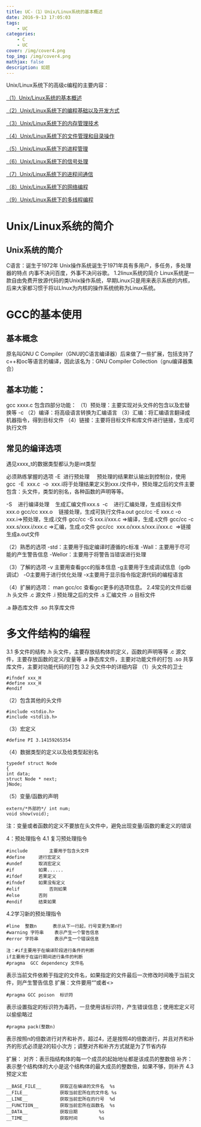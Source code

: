 ```yaml
---
title: UC-（1）Unix/Linux系统的基本概述
date: 2016-9-13 17:05:03
tags: 
    - UC
categories: 
    - C
    - UC
cover: /img/cover4.png
top_img: /img/cover4.png
mathjax: false
description: 如题
---
```

Unix/Linux系统下的高级c编程的主要内容：

[（1）Unix/Linux系统的基本概述](https://xyzsangxuan.github.io/2016/09/13/Categories_C/UC/)

[（2）Unix/Linux系统下的编程基础以及开发方式](https://xyzsangxuan.github.io/2016/09/15/Categories_C/UC1/)

[（3）Unix/Linux系统下的内存管理技术](https://hexo.io/)

[（4）Unix/Linux系统下的文件管理和目录操作](https://hexo.io/)

[（5）Unix/Linux系统下的进程管理](https://hexo.io/)

[（6）Unix/Linux系统下的信号处理](https://hexo.io/)

[（7）Unix/Linux系统下的进程间通信](https://hexo.io/)

[（8）Unix/Linux系统下的网络编程](https://hexo.io/)

[（9）Unix/Linux系统下的多线程编程](https://hexo.io/)


# Unix/Linux系统的简介

## Unix系统的简介
C语言：诞生于1972年
Unix操作系统诞生于1971年具有多用户，多任务，多处理器的特点
内事不决问百度，外事不决问谷歌。
1.2linux系统的简介
Linux系统是一款自由免费开放源代码的类Unix操作系统，早期Linux只是用来表示系统的内核，后来大家都习惯于将以LInux为内核的操作系统统称为Linux系统。

# GCC的基本使用
## 基本概念
原名叫GNU C   Compiler（GNU的C语言编译器）后来做了一些扩展，包括支持了c++和oc等语言的编译，因此该名为：GNU Compiler Collection（gnu编译器集合）
## 基本功能：
gcc  xxxx.c
包含四部分功能：
（1）预处理：主要实现对头文件的包含以及宏替换等 -c
（2）编译：将高级语言转换为汇编语言 
（3）汇编：将汇编语言翻译成机器指令，得到目标文件
（4）链接：主要将目标文件和库文件进行链接，生成可执行文件
## 常见的编译选项
遇见xxxx_t的数据类型都认为是int类型

必须熟练掌握的选项
-E  进行预处理     预处理的结果默认输出到控制台，使用gcc  -E  xxx.c  -o  xxx.i将于处理结果定义到xxx.i文件中，预处理之后的文件主要包含：头文件，类型的别名，各种函数的声明等等。

-S    进行编译处理    生成汇编文件xxx.s 
-c    进行汇编处理，生成目标文件xxx.o
gcc/cc xxx.o    链接处理，生成可执行文件a.out
gcc/cc -E xxx.c -o  xxx.i=>预处理，生成.i文件
gcc/cc -S xxx.i/xxx.c =>编译，生成.s文件
gcc/cc -c xxx.s/xxx.i/xxx.c =>汇编，生成.o文件
gcc/cc  xxx.o/xxx.s/xxx.i/xxx.c  =>链接生成a.out文件

（2）熟悉的选项
-std：主要用于指定编译时遵循的c标准
-Wall：主要用于尽可能的产生警告信息
-Wellor：主要用于将警告当错误进行处理

（3）了解的选项
-v 主要用查看gcc的版本信息
-g主要用于生成调试信息（gdb调试）
-O主要用于进行优化处理
-x主要用于显示指令指定源代码的编程语言

（4）扩展的选项：
man gcc/cc 查看gcc更多的选项信息。
2.4常见的文件后缀
.h	头文件
.c	源文件
.i	预处理之后的文件
.s	汇编文件
.o	目标文件

.a	静态库文件
.so	共享库文件

# 多文件结构的编程
3.1	多文件的结构
.h	头文件，主要存放结构体的定义，函数的声明等等
.c	源文件，主要存放函数的定义/变量等
.a	静态库文件，主要对功能文件的打包
.so	共享库文件，主要对功能代码的打包
3.2	头文件中的详细内容
（1）头文件的卫士
```
#ifndef xxx_H
#define xxx_H
#endif
```
（2）包含其他的头文件
```
#include <stdio.h>
#include <stdlib.h>
```
（3）宏定义
```
#define PI 3.14159265354
```
（4）数据类型的定义以及给类型起别名
```
typedef struct Node
{
int data;
struct Node * next;
}Node;
```
（5）变量/函数的声明
```
extern/*外部的*/ int num;
void show(void);
```
注：变量或者函数的定义不要放在头文件中，避免出现变量/函数的重定义的错误

4：预处理指令
4.1	复习预处理指令
```
#include		主要用于包含头文件
#define		进行宏定义
#undef		取消宏定义
#if			如果......
#ifdef		若果定义
#ifndef		如果没有定义
#elif			否则如果
#else		否则
#endif		结束如果
```
4.2学习新的预处理指令
```
#line  整数n		表示从下一行起，行号变更为第n行
#warning 字符串	表示产生一个警告信息
#error 字符串		表示产生一个错误信息
```
```
注：#if主要用于在编译阶段进行条件的判断
if主要用于在运行期间进行条件的判断
#pragma  GCC dependency 文件名
```
表示当前文件依赖于指定的文件名，如果指定的文件最后一次修改时间晚于当前文件，则产生警告信息
扩展：文件要用“”或者<>
```
#pragma GCC poison  标识符
```
表示设置指定的标识符为毒药，一旦使用该标识符，产生错误信息；使用宏定义可以偷偷略过
```
#pragma pack(整数n)
```
表示按照n的倍数进行对齐和补齐，超过4，还是按照4的倍数进行，并且对齐和补齐的形式必须是2的较小次方；调整对齐和补齐方式就是为了节省内存

扩展：
对齐：表示指结构体的每一个成员的起始地址都是该成员的整数倍
补齐：表示整个结构体的大小是这个结构体的最大成员的整数倍，如果不够，则补齐
4.3	预定义宏
```
__BASE_FILE__		获取正在编译的文件名  %s
__FILE__			获取当前宏所在的文件名 %s
__LINE__			获取当前宏所在的行号  %d
__FUNCTION__		获取当前宏所在函数名	%s
__DATA__			获取日期		%s
__TIME__			获取时间		%s
```